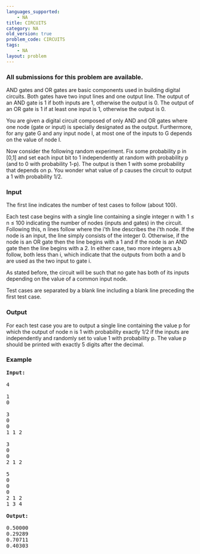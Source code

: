 ```yaml
---
languages_supported:
    - NA
title: CIRCUITS
category: NA
old_version: true
problem_code: CIRCUITS
tags:
    - NA
layout: problem
---
```

###  All submissions for this problem are available. 

 AND gates and OR gates are basic components used in building digital circuits. Both gates have two input lines and one output line. The output of an AND gate is 1 if both inputs are 1, otherwise the output is 0. The output of an OR gate is 1 if at least one input is 1, otherwise the output is 0.

You are given a digital circuit composed of only AND and OR gates where one node (gate or input) is specially designated as the output. Furthermore, for any gate G and any input node I, at most one of the inputs to G depends on the value of node I.

Now consider the following random experiment. Fix some probability p in \[0,1\] and set each input bit to 1 independently at random with probability p (and to 0 with probability 1-p). The output is then 1 with some probability that depends on p. You wonder what value of p causes the circuit to output a 1 with probability 1/2.

### Input

The first line indicates the number of test cases to follow (about 100).

Each test case begins with a single line containing a single integer n with 1 ≤ n ≤ 100 indicating the number of nodes (inputs and gates) in the circuit. Following this, n lines follow where the i'th line describes the i'th node. If the node is an input, the line simply consists of the integer 0. Otherwise, if the node is an OR gate then the line begins with a 1 and if the node is an AND gate then the line begins with a 2. In either case, two more integers a,b follow, both less than i, which indicate that the outputs from both a and b are used as the two input to gate i.

As stated before, the circuit will be such that no gate has both of its inputs depending on the value of a common input node.

Test cases are separated by a blank line including a blank line preceding the first test case.

### Output

For each test case you are to output a single line containing the value p for which the output of node n is 1 with probability exactly 1/2 if the inputs are independently and randomly set to value 1 with probability p. The value p should be printed with exactly 5 digits after the decimal.

### Example

<pre>
<b>Input:</b>

4

1
0

3
0
0
1 1 2

3
0
0
2 1 2

5
0
0
0
2 1 2
1 3 4

<b>Output:</b>

0.50000
0.29289
0.70711
0.40303
</pre>
